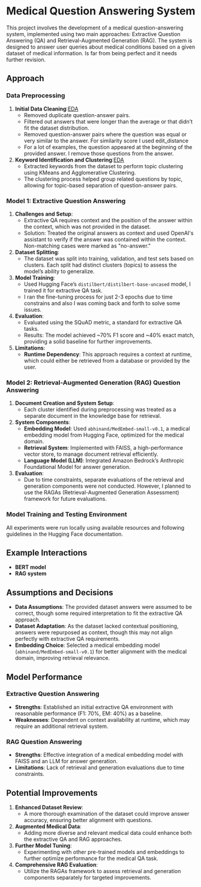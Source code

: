 # Medical Question Answering System
This project involves the development of a medical question-answering system, implemented using two main approaches: Extractive Question Answering (QA) and Retrieval-Augmented Generation (RAG). The system is designed to answer user queries about medical conditions based on a given dataset of medical information.  Is far from being perfect and it needs further revision.

## Approach

### Data Preprocessing 
1. **Initial Data Cleaning**:[EDA](https://github.com/alditus/medical_assistant_bot_assignment/blob/main/notebooks/data_exploration_eda/exploratory_data_analysis.ipynb)  
   - Removed duplicate question-answer pairs.
   - Filtered out answers that were longer than the average or that didn’t fit the dataset distribution.
   - Removed question-answer pairs where the question was equal or very similar to the answer. For similarity score I used edit_distance
   - For a lot of examples, the question appeared at the beginning of the provided answer. I remove those questions from the answer.
2. **Keyword Identification and Clustering**:[EDA](https://github.com/alditus/medical_assistant_bot_assignment/blob/main/notebooks/data_exploration_eda/exploratory_data_analysis.ipynb)  
   - Extracted keywords from the dataset to perform topic clustering using KMeans and Agglomerative Clustering.
   - The clustering process helped group related questions by topic, allowing for topic-based separation of question-answer pairs.

### Model 1: Extractive Question Answering
1. **Challenges and Setup**:
   - Extractive QA requires context and the position of the answer within the context, which was not provided in the dataset.
   - Solution: Treated the original answers as context and used OpenAI's assistant to verify if the answer was contained within the context. Non-matching cases were marked as "no-answer."
2. **Dataset Splitting**:
   - The dataset was split into training, validation, and test sets based on clusters. Each split had distinct clusters (topics) to assess the model’s ability to generalize.
3. **Model Training**:
   - Used Hugging Face’s `distilbert/distilbert-base-uncased` model, I trained it for extractive QA task.
   - I ran the fine-tuning process for just 2-3 epochs due to time constrains and also I was coming back and forth to solve some issues.  
4. **Evaluation**:
   - Evaluated using the SQuAD metric, a standard for extractive QA tasks.
   - Results: The model achieved ~70% F1 score and ~40% exact match, providing a solid baseline for further improvements.
5. **Limitations**:
   - **Runtime Dependency**: This approach requires a context at runtime, which could either be retrieved from a database or provided by the user.

### Model 2: Retrieval-Augmented Generation (RAG) Question Answering
1. **Document Creation and System Setup**:
   - Each cluster identified during preprocessing was treated as a separate document in the knowledge base for retrieval.
2. **System Components**:
   - **Embedding Model**: Used `abhinand/MedEmbed-small-v0.1`, a medical embedding model from Hugging Face, optimized for the medical domain.
   - **Retrieval System**: Implemented with FAISS, a high-performance vector store, to manage document retrieval efficiently.
   - **Language Model (LLM)**: Integrated Amazon Bedrock’s Anthropic Foundational Model for answer generation.
3. **Evaluation**:
   - Due to time constraints, separate evaluations of the retrieval and generation components were not conducted. However, I planned to use the RAGAs (Retrieval-Augmented Generation Assessment) framework for future evaluations.

### Model Training and Testing Environment
All experiments were run locally using available resources and following guidelines in the Hugging Face documentation.

## Example Interactions
- **BERT model**
- **RAG system**


## Assumptions and Decisions
- **Data Assumptions**: The provided dataset answers were assumed to be correct, though some required interpretation to fit the extractive QA approach.
- **Dataset Adaptation**: As the dataset lacked contextual positioning, answers were repurposed as context, though this may not align perfectly with extractive QA requirements.
- **Embedding Choice**: Selected a medical embedding model (`abhinand/MedEmbed-small-v0.1`) for better alignment with the medical domain, improving retrieval relevance.

## Model Performance
### Extractive Question Answering
- **Strengths**: Established an initial extractive QA environment with reasonable performance (F1: 70%, EM: 40%) as a baseline.
- **Weaknesses**: Dependent on context availability at runtime, which may require an additional retrieval system.

### RAG Question Answering
- **Strengths**: Effective integration of a medical embedding model with FAISS and an LLM for answer generation.
- **Limitations**: Lack of retrieval and generation evaluations due to time constraints.

## Potential Improvements
1. **Enhanced Dataset Review**:
   - A more thorough examination of the dataset could improve answer accuracy, ensuring better alignment with questions.
2. **Augmented Medical Data**:
   - Adding more diverse and relevant medical data could enhance both the extractive QA and RAG approaches.
3. **Further Model Tuning**:
   - Experimenting with other pre-trained models and embeddings to further optimize performance for the medical QA task.
4. **Comprehensive RAG Evaluation**:
   - Utilize the RAGAs framework to assess retrieval and generation components separately for targeted improvements.
